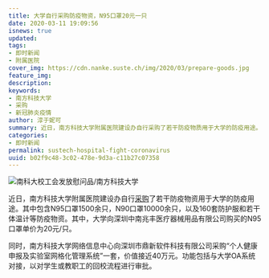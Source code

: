 ```yaml
---
title: 大学自行采购防疫物资，N95口罩20元一只
date: 2020-03-11 19:09:56
isnews: true
updated:
tags:
- 即时新闻
- 附属医院
cover_img: https://cdn.nanke.suste.ch/img/2020/03/prepare-goods.jpg
feature_img:
description:
keywords:
- 南方科技大学
- 采购
- 新冠肺炎疫情
author: 淳于妮可
summary: 近日，南方科技大学附属医院建设办自行采购了若干防疫物质用于大学的防疫用途。
categories:
- 即时新闻
permalink: sustech-hospital-fight-coronavirus
uuid: b02f9c48-3c02-478e-9d3a-c11b27c07358
---
```

![南科大校工会发放慰问品/南方科技大学](https://cdn.nanke.suste.ch/img/2020/03/prepare-goods.jpg)

近日，南方科技大学附属医院建设办自行[采购](https://biddingoffice.sustc.edu.cn/tender/index/pid/2/sort_id/60)了若干防疫物资用于大学的防疫用途。其中包含N95口罩1500余只，N90口罩10000余只，以及160套防护服和若干体温计等防疫物资。其中，大学向深圳中南兆丰医疗器械用品有限公司购买的N95口罩单价为20元/只。

同时，南方科技大学网络信息中心向深圳市鼎新软件科技有限公司采购“个人健康申报及实验室网格化管理系统”一套，价值接近40万元。功能包括与大学OA系统对接，以对学生或教职工的回校流程进行审批。
